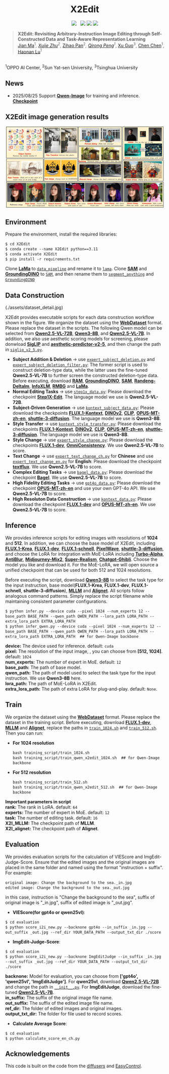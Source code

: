 <div align="center">
  <h1>X2Edit</h1>
<a href='https://arxiv.org/abs/2508.07607'><img src='https://img.shields.io/badge/arXiv-2508.07607-b31b1b.svg'></a> &nbsp;
<a href='https://huggingface.co/datasets/OPPOer/X2Edit-Dataset'><img src='https://img.shields.io/badge/🤗%20HuggingFace-X2Edit Dataset-ffd21f.svg'></a>
<a href='https://huggingface.co/OPPOer/X2Edit'><img src='https://img.shields.io/badge/🤗%20HuggingFace-X2Edit-ffd21f.svg'></a>
<a href='https://www.modelscope.cn/datasets/AIGCer-OPPO/X2Edit-Dataset'><img src='https://img.shields.io/badge/🤖%20ModelScope-X2Edit Dataset-purple.svg'></a>
</div>

> **X2Edit: Revisiting Arbitrary-Instruction Image Editing through Self-Constructed Data and Task-Aware Representation Learning**
> <br>
[Jian Ma](https://scholar.google.com/citations?hl=zh-CN&user=XtzIT8UAAAAJ)<sup>1</sup>*, 
[Xujie Zhu](https://github.com/CVPIE)<sup>2</sup>*,
[Zihao Pan](https://scholar.google.com.hk/citations?user=tXlKGqQAAAAJ&hl=zh-CN)<sup>2</sup>*,
[Qirong Peng](https://scholar.google.com/citations?view_op=list_works&hl=zh-CN&user=gUPpazEAAAAJ)<sup>1</sup>*, 
[Xu Guo](https://github.com/Guoxu1233)<sup>3</sup>, 
[Chen Chen](https://scholar.google.com/citations?user=CANDhfAAAAAJ&hl=zh-CN)<sup>1</sup>,
[Haonan Lu](https://scholar.google.com/citations?user=EPBgKu0AAAAJ&hl=en)<sup>1</sup>
<br>
<sup>1</sup>OPPO AI Center, <sup>2</sup>Sun Yat-sen University, <sup>3</sup>Tsinghua University
<br>


## News
- 2025/08/25 Support **[Qwen-Image](https://github.com/QwenLM/Qwen-Imag)** for training and inference. **[Checkpoint](https://huggingface.co/OPPOer/X2Edit/tree/main/model_qwen_image)**

## X2Edit image generation results
<div align="center">
  <img src="assets/X2Edit images.jpg">
</div>

## Environment

Prepare the environment, install the required libraries:

```shell
$ cd X2Edit
$ conda create --name X2Edit python==3.11
$ conda activate X2Edit
$ pip install -r requirements.txt
```

Clone **[LaMa](https://github.com/advimman/lama.git)** to [`data_pipeline`](./data_pipeline) and rename it to [`lama`](./data_pipeline/lama). Clone **[SAM](https://github.com/facebookresearch/segment-anything.git)** and **[GroundingDINO](https://github.com/IDEA-Research/GroundingDINO.git)** to [`SAM`](./data_pipeline/SAM), and then rename them to [`segment_anything`](./data_pipeline/SAM/segment_anything) and [`GroundingDINO`](./data_pipeline/SAM/GroundingDINO)


## Data Construction
(./assets/dataset_detail.jpg)

X2Edit provides executable scripts for each data construction workflow shown in the figure. We organize the dataset using the **[WebDataset](https://github.com/webdataset/webdataset)** format. Please replace the dataset in the scripts. The following Qwen model can be selected from **[Qwen2.5-VL-72B](https://huggingface.co/Qwen/Qwen2.5-VL-72B-Instruct)**, **[Qwen3-8B](https://huggingface.co/Qwen/Qwen3-8B)**, and **[Qwen2.5-VL-7B](https://huggingface.co/datasets/sysuyy/ImgEdit/tree/main/ImgEdit_Judge)**. In addition, we also use aesthetic scoring models for screening, please donwload **[SigLIP](https://huggingface.co/google/siglip-so400m-patch14-384)** and **[aesthetic-predictor-v2-5](https://github.com/discus0434/aesthetic-predictor-v2-5/raw/main/models/aesthetic_predictor_v2_5.pth)**, and then change the path in [`siglip_v2_5.py`](./data_pipeline/aesthetic_predictor_v2_5/siglip_v2_5.py).

- **Subject Addition & Deletion** → use [`expert_subject_deletion.py`](./data_pipeline/expert_subject_deletion.py) and [`expert_subject_deletion_filter.py`](./data_pipeline/expert_subject_deletion_filter.py): The former script is used to construct deletion-type data, while the latter uses the fine-tuned **Qwen2.5-VL-7B** to further screen the constructed deletion-type data. Before executing, download **[RAM](https://huggingface.co/spaces/xinyu1205/recognize-anything/blob/main/ram_swin_large_14m.pth)**, **[GroundingDINO](https://huggingface.co/ShilongLiu/GroundingDINO/blob/main/groundingdino_swint_ogc.pth)**, **[SAM](https://huggingface.co/HCMUE-Research/SAM-vit-h/blob/main/sam_vit_h_4b8939.pth)**, **[Randeng-Deltalm](https://huggingface.co/IDEA-CCNL/Randeng-Deltalm-362M-Zh-En)**, **[InfoXLM](https://huggingface.co/microsoft/infoxlm-base)**, **[RMBG](https://huggingface.co/briaai/RMBG-2.0)** and **[LaMa](https://huggingface.co/smartywu/big-lama)**.
- **Normal Editing Tasks** → use [`step1x_data.py`](./data_pipeline/step1x_data.py): Please download the checkpoint **[Step1X-Edit](https://huggingface.co/stepfun-ai/Step1X-Edit)**. The language model we use is **Qwen2.5-VL-72B**.
- **Subject-Driven Generation** → use [`kontext_subject_data.py`](./data_pipeline/kontext_subject_data.py): Please download the checkpoints **[FLUX.1-Kontext](https://huggingface.co/black-forest-labs/FLUX.1-Kontext-dev)**, **[DINOv2](https://huggingface.co/facebook/dinov2-giant)**, **[CLIP](https://huggingface.co/openai/clip-vit-large-patch14)**, **[OPUS-MT-zh-en](https://huggingface.co/Helsinki-NLP/opus-mt-zh-en)**, **[shuttle-3-diffusion](https://huggingface.co/shuttleai/shuttle-3-diffusion)**. The language model we use is **Qwen3-8B**.
- **Style Transfer** → use [`kontext_style_transfer.py`](./data_pipeline/kontext_style_transfer.py): Please download the checkpoints **[FLUX.1-Kontext](https://huggingface.co/black-forest-labs/FLUX.1-Kontext-dev)**, **[DINOv2](https://huggingface.co/facebook/dinov2-giant)**, **[CLIP](https://huggingface.co/openai/clip-vit-large-patch14)**, **[OPUS-MT-zh-en](https://huggingface.co/Helsinki-NLP/opus-mt-zh-en)**, **[shuttle-3-diffusion](https://huggingface.co/shuttleai/shuttle-3-diffusion)**. The language model we use is **Qwen3-8B**.
- **Style Change** → use [`expert_style_change.py`](./data_pipeline/expert_style_change.py): Please download the checkpoints **[FLUX.1-dev](https://huggingface.co/black-forest-labs/FLUX.1-dev)**, **[OmniConsistency](https://huggingface.co/showlab/OmniConsistency)**. We use **Qwen2.5-VL-7B** to score.
- **Text Change** → use [`expert_text_change_ch.py`](./data_pipeline/expert_text_change_ch.py) for **Chinese** and use [`expert_text_change_en.py`](./data_pipeline/expert_text_change_en.py) for **English**: Please download the checkpoint **[textflux](https://huggingface.co/yyyyyxie/textflux)**. We use **Qwen2.5-VL-7B** to score.
- **Complex Editing Tasks** → use [`bagel_data.py`](./data_pipeline/bagel_data.py): Please download the checkpoint **[Bagel](https://huggingface.co/ByteDance-Seed/BAGEL-7B-MoT)**. We use **Qwen2.5-VL-7B** to score.
- **High Fidelity Editing Tasks** → use [`gpt4o_data.py`](./data_pipeline/gpt4o_data.py): Please download the checkpoint **[OPUS-MT-zh-en](https://huggingface.co/Helsinki-NLP/opus-mt-zh-en)** and use your own GPT-4o API. We use **Qwen2.5-VL-7B** to score.
- **High Resoluton Data Construction** → use [`kontext_data.py`](./data_pipeline/kontext_data.py): Please download the checkpoint **[FLUX.1-dev](https://huggingface.co/black-forest-labs/FLUX.1-dev)** and **[OPUS-MT-zh-en](https://huggingface.co/Helsinki-NLP/opus-mt-zh-en)**. We use **Qwen2.5-VL-7B** to score.

## Inference
We provides inference scripts for editing images with resolutions of **1024** and **512**. In addition, we can choose the base model of X2Edit, including **[FLUX.1-Krea](https://huggingface.co/black-forest-labs/FLUX.1-Krea-dev)**, **[FLUX.1-dev](https://huggingface.co/black-forest-labs/FLUX.1-dev)**, **[FLUX.1-schnell](https://huggingface.co/black-forest-labs/FLUX.1-schnell)**, **[PixelWave](https://huggingface.co/mikeyandfriends/PixelWave_FLUX.1-dev_03)**, **[shuttle-3-diffusion](https://huggingface.co/shuttleai/shuttle-3-diffusion)**, and choose the LoRA for integration with MoE-LoRA including **[Turbo-Alpha](https://huggingface.co/alimama-creative/FLUX.1-Turbo-Alpha)**, **[AntiBlur](https://huggingface.co/Shakker-Labs/FLUX.1-dev-LoRA-AntiBlur)**, **[Midjourney-Mix2](https://huggingface.co/strangerzonehf/Flux-Midjourney-Mix2-LoRA)**, **[Super-Realism](https://huggingface.co/strangerzonehf/Flux-Super-Realism-LoRA)**, **[Chatgpt-Ghibli](https://huggingface.co/openfree/flux-chatgpt-ghibli-lora)**. Choose the model you like and download it. For the MoE-LoRA, we will open source a unified checkpoint that can be used for both 512 and 1024 resolutions. 

Before executing the script, download **[Qwen3-8B](https://huggingface.co/Qwen/Qwen3-8B)** to select the task type for the input instruction, base model(**FLUX.1-Krea**, **FLUX.1-dev**, **FLUX.1-schnell**, **shuttle-3-diffusion**), **[MLLM](https://huggingface.co/Qwen/Qwen2.5-VL-7B-Instruct)** and **[Alignet](https://huggingface.co/OPPOer/X2I/blob/main/qwen2.5-vl-7b_proj.pt)**. All scripts follow analogous command patterns. Simply replace the script filename while maintaining consistent parameter configurations.

```shell
$ python infer.py --device cuda --pixel 1024 --num_experts 12 --base_path BASE_PATH --qwen_path QWEN_PATH --lora_path LORA_PATH --extra_lora_path EXTRA_LORA_PATH
$ python infer_qwen.py --device cuda --pixel 1024 --num_experts 12 --base_path BASE_PATH --qwen_path QWEN_PATH --lora_path LORA_PATH --extra_lora_path EXTRA_LORA_PATH  ## for Qwen-Image backbone

```

**device:** The device used for inference. default: `cuda`<br>
**pixel:** The resolution of the input image, , you can choose from **[512, 1024]**. default: `1024`<br>
**num_experts:** The number of expert in MoE. default: `12`<br>
**base_path:** The path of base model.<br>
**qwen_path:** The path of model used to select the task type for the input instruction. We use **Qwen3-8B** here.<br>
**lora_path:** The path of MoE-LoRA in X2Edit.<br>
**extra_lora_path:** The path of extra LoRA for plug-and-play. default: `None`.<br>

## Train
We organize the dataset using the **[WebDataset](https://github.com/webdataset/webdataset)** format. 
Please replace the dataset in the training script. Before executing, download **[FLUX.1-dev](https://huggingface.co/black-forest-labs/FLUX.1-dev)**, **[MLLM](https://huggingface.co/Qwen/Qwen2.5-VL-7B-Instruct)** and **[Alignet](https://huggingface.co/OPPOer/X2I/blob/main/qwen2.5-vl-7b_proj.pt)**, replace the paths  in [`train_1024.sh`](./train_1024.sh) and [`train_512.sh`](./train_512.sh).
Then you can run:

   - **For 1024 resolution**  
     ```shell
     bash training_script/train_1024.sh
     bash training_script/train_qwen_x2edit_1024.sh  ## for Qwen-Image backbone
     ```

   - **For 512 resolution**  
     ```shell
     bash training_script/train_512.sh
     bash training_script/train_qwen_x2edit_512.sh  ## for Qwen-Image backbone
     ```
**Important parameters in script**<br>
**rank:** The rank in LoRA. default: `64`<br>
**experts:** The number of expert in MoE. default: `12`<br>
**task:** The number of editing task. default: `16`<br>
**X2I_MLLM:** The checkpoint path of **MLLM**.<br>
**X2I_alignet:** The checkpoint path of **Alignet**.<br>

## Evaluation
We provides evaluation scripts for the calculation of VIEScore and ImgEdit-Judge-Score. Ensure that the edited images and the original images are placed in the same folder and named using the format "instruction + suffix". For example:
```shell
original image: Change the background to the sea._in.jpg
edited image: Change the background to the sea._out.jpg
```
in this case, instruction is "Change the background to the sea", suffix of original image is "_in.jpg", suffix of edited image is "_out.jpg".

- **VIEScore(for gpt4o or qwen25vl)**:  
```shell
$ cd evaluation
$ python score_i2i_new.py --backnone gpt4o --in_suffix _in.jpg --out_suffix _out.jpg --ref_dir YOUR_DATA_PATH --output_txt_dir ./score
```

- **ImgEdit-Judge-Score**:
```shell
$ cd evaluation
$ python score_i2i_new.py --backnone ImgEditJudge --in_suffix _in.jpg --out_suffix _out.jpg --ref_dir YOUR_DATA_PATH --output_txt_dir ./score
```

**backnone:** Model for evaluation, you can choose from **['gpt4o', 'qwen25vl', 'ImgEditJudge']**. For **qwen25vl**, download **[Qwen2.5-VL-72B](https://huggingface.co/Qwen/Qwen2.5-VL-72B-Instruct)** and change the path in [`__init__.py`](./evaluation/viescore/__init__.py). For **ImgEditJudge**, download the fine-tuned **[Qwen2.5-VL-7B](https://huggingface.co/datasets/sysuyy/ImgEdit/tree/main/ImgEdit_Judge)**.<br>
**in_suffix:** The suffix of the original image file name.<br>
**out_suffix:** The suffix of the edited image file name.<br>
**ref_dir:** The folder of edited images and original images.<br>
**output_txt_dir:** The folder for file used to record scores.<br>

- **Calculate Average Score**:
```shell
$ cd evaluation
$ python calculate_score_en_ch.py
```
## Acknowledgements 

This code is built on the code from the [diffusers](https://github.com/huggingface/diffusers) and [EasyControl](https://github.com/Xiaojiu-z/EasyControl).





